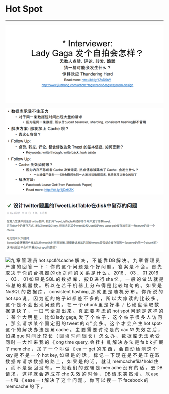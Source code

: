 # Hot Spot



---

![](../../media/Twitter-^M-Insgram-Twitter---News-Feed-Hot-Spot-image1.png)



![](../../media/Twitter-^M-Insgram-Twitter---News-Feed-Hot-Spot-image2.png)







![设 计 twitter 题 里 的 TweetListTable 在 disk 中 储 存 的 问 题 、 L by J 同 学 3 0 1 年 ， 6 月 前 在 第 六 堂 课 中 的 设 计 bw 献 er 题 中 》 我 们 用 TweetLis 仃 äb 来 槠 存 娜 个 用 户 发 了 娜 条 № eet. 它 在 disk 中 的 储 存 方 式 ， 是 以 TweetlD 为 key, 进 而 决 定 某 个 № e 酬 D 和 us 丽 D 的 key value pair 要 存 放 在 一 台 " er 的 哪 一 个 chunk. 对 此 我 有 以 下 疑 问 ： TweetlD 會 随 著 户 发 出 这 条 tweet 的 时 间 而 涕 增 ， 那 麽 最 近 发 出 的 那 些 № e 是 否 都 会 被 存 到 同 一 台 " er 的 同 一 个 chunk 呢 ？ 这 样 的 话 会 不 会 有 严 重 的 hot spot 问 题 呢 ？ ](../../media/Twitter-^M-Insgram-Twitter---News-Feed-Hot-Spot-image3.png)



![九 章 管 理 员 hot spc&%cache 解 决 ， 不 能 靠 DB 解 决 。 九 章 管 理 员 严 肅 的 回 答 一 下 ： 你 的 这 个 问 题 是 个 好 问 题 。 答 案 是 不 会 。 首 先 取 决 于 你 的 台 机 器 的 db 之 间 的 关 系 是 什 么 。 2016 ． 03 ． 01 2016 ． 03 ． 01 如 果 是 SQL 的 数 据 库 ， 按 D 进 行 sha 忆 ， 一 般 的 做 法 就 是 ％ 总 的 机 器 数 。 所 以 在 若 干 机 器 上 分 布 得 是 比 较 均 匀 的 。 如 果 是 NoSQL 的 数 据 库 ， consistent hashing, 那 就 更 是 随 机 分 布 。 你 所 说 的 hot spo 说 ， 因 为 近 的 帖 子 id 都 差 不 多 的 ， 所 以 大 瘃 读 的 比 较 多 。 这 个 是 不 会 出 现 问 题 的 。 在 一 个 chunk 里 是 好 事 丿 匕 硬 盘 读 取 数 据 更 快 了 ， 一 囗 气 全 拿 出 来 。 真 正 要 考 虑 的 hot spot 问 题 是 这 样 的 ： 某 个 大 明 星 ， 比 如 lady gaga, 发 了 个 帖 子 ， 这 个 帖 子 很 多 人 访 问 ， 那 么 请 求 某 个 固 定 冠 的 tweet 的 q " 变 多 。 这 个 才 会 产 生 hot spot- 这 个 的 解 决 办 法 是 駡 cache 。 主 要 需 要 讨 论 是 的 cac № 失 效 之 后 ， 如 果 que 时 间 比 较 长 （ 回 填 时 间 很 长 ） 怎 么 办 ， 数 据 库 无 法 承 受 同 时 一 大 堆 来 我 的 《 ong time query, 会 挂 扌 軋 解 决 办 法 是 fa b k 扩 展 了 mem che ， 加 了 一 个 叫 做 《 ea 一 get 的 东 西 ， 会 自 动 检 测 这 个 key 是 不 是 一 个 hot key, 如 果 是 的 话 ， 标 记 一 下 现 在 是 不 是 正 在 取 数 据 库 请 求 数 据 的 路 上 ， 如 果 是 的 话 ， 就 让 memcachefiiä*hold 住 ， 而 不 是 返 回 没 有 。 一 般 我 们 的 逻 辑 是 men ache 没 有 的 话 ， 去 DB 请 求 ， 这 样 就 会 造 成 在 che 失 效 的 时 候 ， DB 请 求 突 然 增 。 厄 ase 一 t 和 《 ease 一 t 解 决 了 这 个 问 题 。 你 可 以 搜 一 下 facebook 的 memcache 的 下 。 ](../../media/Twitter-^M-Insgram-Twitter---News-Feed-Hot-Spot-image4.png)






